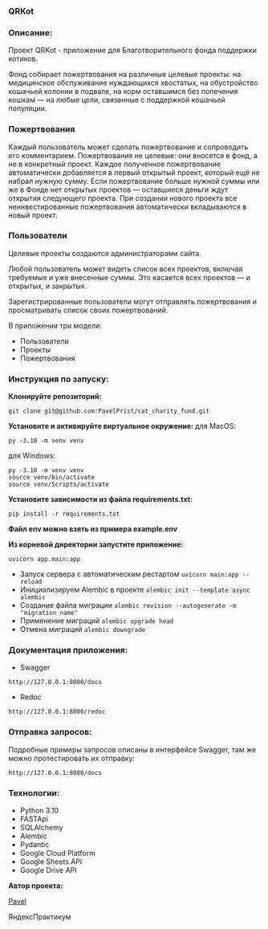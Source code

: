 ### QRKot

### Описание:
Проект QRKot - приложение для Благотворительного фонда поддержки котиков. 

Фонд собирает пожертвования на различные целевые проекты: на медицинское обслуживание нуждающихся хвостатых, на обустройство кошачьей колонии в подвале, на корм оставшимся без попечения кошкам — на любые цели, связанные с поддержкой кошачьей популяции.

### Пожертвования

Каждый пользователь может сделать пожертвование и сопроводить его комментарием. Пожертвования не целевые: они вносятся в фонд, а не в конкретный проект. Каждое полученное пожертвование автоматически добавляется в первый открытый проект, который ещё не набрал нужную сумму. Если пожертвование больше нужной суммы или же в Фонде нет открытых проектов — оставшиеся деньги ждут открытия следующего проекта. При создании нового проекта все неинвестированные пожертвования автоматически вкладываются в новый проект.

### Пользователи

Целевые проекты создаются администраторами сайта.

Любой пользователь может видеть список всех проектов, включая требуемые и уже внесенные суммы. Это касается всех проектов — и открытых, и закрытых.

Зарегистрированные пользователи могут отправлять пожертвования и просматривать список своих пожертвований.

В приложении три модели: 
* Пользователи
* Проекты
* Пожертвования


### Инструкция по запуску:
**Клонируйте репозиторий:**
```
git clone git@github.com:PavelPrist/cat_charity_fund.git
```

**Установите и активируйте виртуальное окружение:**
для MacOS:
```
py -3.10 -m venv venv
```

для Windows:
```
py -3.10 -m venv venv
source venv/bin/activate
source venv/Scripts/activate
```
**Установите зависимости из файла requirements.txt:**
```
pip install -r requirements.txt
```
**Файл env можно взять из примера example.env**

**Из корневой директории запустите приложение:**
```
uvicorn app.main:app
```
* Запуск сервера с автоматическим рестартом `uvicorn main:app --reload`
* Инициализируем Alembic в проекте `alembic init --template async alembic`
* Создание файла миграции `alembic revision --autogenerate -m "migration name"`
* Применение миграций `alembic upgrade head`
* Отмена миграций `alembic downgrade`

### Документация приложения:
- Swagger
```
http://127.0.0.1:8000/docs
```

- Redoc
```
http://127.0.0.1:8000/redoc
```


### Отправка запросов:

Подробные примеры запросов описаны в интерфейсе Swagger, там же можно протестировать их отправку:

```
http://127.0.0.1:8000/docs
```

### Технологии:
- Python 3.10
- FASTApi
- SQLAlchemy
- Alembic
- Pydantic
- Google Cloud Platform
- Google Sheets API
- Google Drive API

**Автор проекта:**

[Pavel](https://github.com/PavelPrist)

ЯндексПрактикум